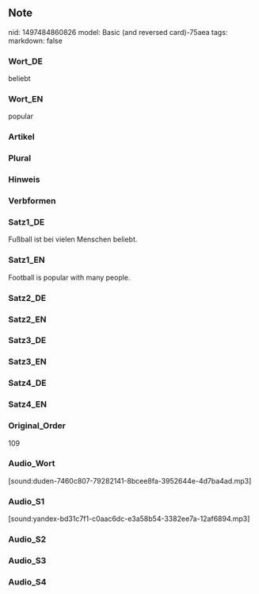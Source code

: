 ## Note
nid: 1497484860826
model: Basic (and reversed card)-75aea
tags: 
markdown: false

### Wort_DE
beliebt

### Wort_EN
popular

### Artikel


### Plural


### Hinweis


### Verbformen


### Satz1_DE
Fußball ist bei vielen Menschen beliebt.

### Satz1_EN
Football is popular with many people.

### Satz2_DE


### Satz2_EN


### Satz3_DE


### Satz3_EN


### Satz4_DE


### Satz4_EN


### Original_Order
109

### Audio_Wort
[sound:duden-7460c807-79282141-8bcee8fa-3952644e-4d7ba4ad.mp3]

### Audio_S1
[sound:yandex-bd31c7f1-c0aac6dc-e3a58b54-3382ee7a-12af6894.mp3]

### Audio_S2


### Audio_S3


### Audio_S4


